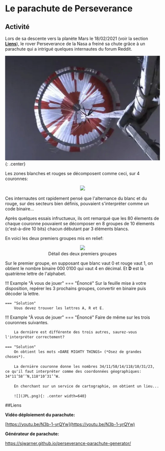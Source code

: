# Le parachute de Perseverance

## Activité
Lors de sa descente vers la planète Mars le 18/02/2021 (voir la section [**Liens**](#liens)), le rover Perseverance de la Nasa a freiné sa chute grâce à un parachute qui a intrigué quelques internautes du forum Reddit.

![](real.png){: .center}

<!-- Vidéo du déploiement du parachute : [https://youtu.be/N3b-1-yrQYw](https://youtu.be/N3b-1-yrQYw) -->


Les zones blanches et rouges se décomposent comme ceci, sur 4 couronnes:

<p align="center">
<img src="../parachute.png"  width=" 640 "/> 
</p>


Ces internautes ont rapidement pensé que l'alternance du blanc et du rouge, sur des secteurs bien définis, pouvaient s'interpréter comme un code binaire...

Après quelques essais infructueux, ils ont remarqué que les 80 élements de chaque couronne pouvaient se décomposer en 8 groupes de 10 élements (c'est-à-dire 10 bits) chacun débutant par 3 éléments blancs.

En voici les deux premiers groupes mis en relief:

<p align="center">
<img src="../parachute_zoom.png"  width=" 640 "/> 
<br>
Détail des deux premiers groupes
</p>

Sur le premier groupe, en supposant que blanc vaut 0 et rouge vaut 1, on obtient le nombre binaire 000 0100 qui vaut 4 en décimal. Et **D** est la quatrième lettre de l'alphabet.

!!! Example "À vous de jouer"
    === "Énoncé"
        Sur la feuille mise à votre disposition, repérer les 3 prochains groupes, convertir en binaire puis décoder la lettre.

    === "Solution"
        Vous devez trouver les lettres A, R et E.
        
!!! Example "À vous de jouer"
	=== "Énoncé"
        Faire de même sur les trois couronnes suivantes.
	
	    La dernière est différente des trois autres, saurez-vous l'interpréter correctement?
	
    === "Solution"
        On obtient les mots «DARE MIGHTY THINGS» (*Osez de grandes choses*).

        La dernière couronne donne les nombres 34/11/58/14/118/10/31/23, ce qu'il faut interpréter comme des coordonnées géographiques: 34°11’58’’N,118°10’31’’W.

        En cherchant sur un service de cartographie, on obtient un lieu...

        ![](JPL.png){: .center width=640} 
	

##Liens

**Vidéo déploiement du parachute:**

[https://youtu.be/N3b-1-yrQYw](https://youtu.be/N3b-1-yrQYw)



**Générateur de parachute:**

[https://sjwarner.github.io/perseverance-parachute-generator/
](https://sjwarner.github.io/perseverance-parachute-generator/)



